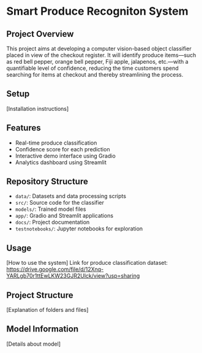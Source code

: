 # Smart Produce Recogniton System

## Project Overview
This project aims at developing a computer vision-based object classifier placed in view of the checkout register. It will identify produce items—such as red bell pepper, orange bell pepper, Fiji apple, jalapenos, etc.—with a quantifiable level of confidence, reducing the time customers spend searching for items at checkout and thereby streamlining the process.

## Setup
[Installation instructions]

## Features
- Real-time produce classification
- Confidence score for each prediction
- Interactive demo interface using Gradio
- Analytics dashboard using Streamlit

## Repository Structure
- `data/`: Datasets and data processing scripts
- `src/`: Source code for the classifier
- `models/`: Trained model files
- `app/`: Gradio and Streamlit applications
- `docs/`: Project documentation
- `testnotebooks/`: Jupyter notebooks for exploration

## Usage
[How to use the system]
Link for produce classification dataset: https://drive.google.com/file/d/12Xnq-YARLgb70r1ttEwLKW23GJR2Ulck/view?usp=sharing

## Project Structure
[Explanation of folders and files]

## Model Information
[Details about model]
